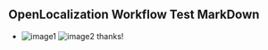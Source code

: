 ## OpenLocalization Workflow Test MarkDown
* ![image1](.\c416915b-cfa1-4cc2-a44e-b3f5f466fb23.PNG)   ![image2](.\5f631bce-d428-4363-98c3-6f6afbc80ebc.png) 
thanks!